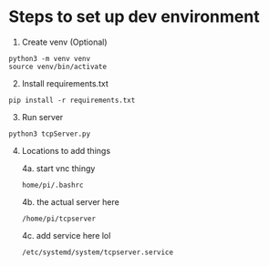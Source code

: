 #  Steps to set up dev environment

1. Create venv (Optional)
```
python3 -m venv venv
source venv/bin/activate
```

2. Install requirements.txt

```
pip install -r requirements.txt
```

3. Run server

```
python3 tcpServer.py
```

4. Locations to add things 

    4a. start vnc thingy 
    
    ``` 
    home/pi/.bashrc
    ```

    
    
    4b. the actual server here
    
    ``` 
    /home/pi/tcpserver
    ```
    

    4c. add service here lol
    
    ``` 
    /etc/systemd/system/tcpserver.service 
    ```

